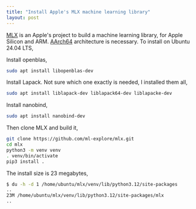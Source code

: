 ```yaml
---
title: "Install Apple's MLX machine learning library"
layout: post
---
```


[MLX](https://mlx-framework.org) is an Apple's project to build a machine learning library, for Apple Silicon and ARM. [AArch64](https://en.wikipedia.org/wiki/AArch64) architecture is necessary. To install on Ubuntu 24.04 LTS,

Install openblas,

```sh
sudo apt install libopenblas-dev
```

Install Lapack. Not sure which one exactly is needed, I installed them all,

```sh
sudo apt install liblapack-dev liblapack64-dev liblapacke-dev
```

Install nanobind,

```sh
sudo apt install nanobind-dev
```

Then clone MLX and build it,

```sh
git clone https://github.com/ml-explore/mlx.git
cd mlx
python3 -m venv venv
. venv/bin/activate
pip3 install .
```

The install size is 23 megabytes,

```sh
$ du -h -d 1 /home/ubuntu/mlx/venv/lib/python3.12/site-packages
..
23M	/home/ubuntu/mlx/venv/lib/python3.12/site-packages/mlx
..
```
